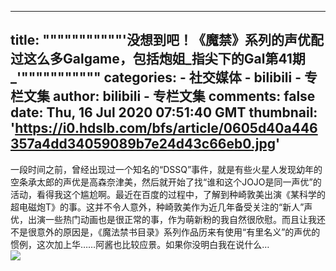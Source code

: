 
---
title: """""""""""'没想到吧！《魔禁》系列的声优配过这么多Galgame，包括炮姐_指尖下的Gal第41期_'"""""""""""
categories: 
    - 社交媒体
    - bilibili - 专栏文集
author: bilibili - 专栏文集
comments: false
date: Thu, 16 Jul 2020 07:51:40 GMT
thumbnail: 'https://i0.hdslb.com/bfs/article/0605d40a446357a4dd34059089b7e24d43c66eb0.jpg'
---

<div>   
一段时间之前，曾经出现过一个知名的“DSSQ”事件，就是有些火星人发现幼年的空条承太郎的声优是高森奈津美，然后就开始了找“谁和这个JOJO是同一声优”的活动，看得我这个尴尬啊。最近在百度的过程中，了解到种崎敦美出演《某科学的超电磁炮T》的事。这并不令人意外，种崎敦美作为近几年备受关注的“新人”声优，出演一些热门动画也是很正常的事，作为萌新粉的我自然很欣慰。而且让我还不是很意外的原因是，《魔法禁书目录》系列作品历来有使用“有里名义”的声优的惯例，这次加上华……阿酱也比较应景。如果你没明白我在说什么…<br><img src="https://i0.hdslb.com/bfs/article/0605d40a446357a4dd34059089b7e24d43c66eb0.jpg" referrerpolicy="no-referrer">  
</div>
            